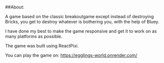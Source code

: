 ##About:

A game based on the classic breakoutgame except instead of destroying Bricks, you get to destroy whatever is bothering you, with the help of Bluey. 

I have done my best to make the game responsive and get it to work on as many platforms as possible.

The game was built using ReactPixi.

You can play the game on: https://egglings-world.onrender.com/
